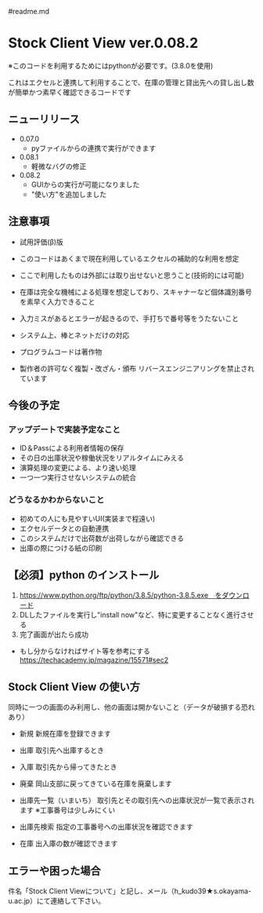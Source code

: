 #readme.md
# Stock Client View ver.0.08.2
※このコードを利用するためにはpythonが必要です。(3.8.0を使用)

これはエクセルと連携して利用することで、在庫の管理と貸出先への貸し出し数が簡単かつ素早く確認できるコードです

## ニューリリース
- 0.07.0
    - pyファイルからの連携で実行ができます
- 0.08.1
    - 軽微なバグの修正
- 0.08.2
    - GUIからの実行が可能になりました
    - "使い方"を追加しました

## 注意事項
- 試用評価(β)版
- このコードはあくまで現在利用しているエクセルの補助的な利用を想定

- ここで利用したものは外部には取り出せないと思うこと(技術的には可能)

- 在庫は完全な機械による処理を想定しており、スキャナーなど個体識別番号を素早く入力できること

- 入力ミスがあるとエラーが起きるので、手打ちで番号等をうたないこと
- システム上、棒とネットだけの対応


- プログラムコードは著作物

- 製作者の許可なく複製・改ざん・頒布
リバースエンジニアリングを禁止されています




## 今後の予定
### アップデートで実装予定なこと
- ID＆Passによる利用者情報の保存
- その日の出庫状況や稼働状況をリアルタイムにみえる
- 演算処理の変更による、より速い処理
- 一つ一つ実行させないシステムの統合
### どうなるかわからないこと
- 初めての人にも見やすいUI(実装まで程遠い)
- エクセルデータとの自動連携
- このシステムだけで出荷数が出荷しながら確認できる
- 出庫の際につける紙の印刷




## 【必須】python のインストール
1. https://www.python.org/ftp/python/3.8.5/python-3.8.5.exe　をダウンロード
2. DLしたファイルを実行し"install now"など、特に変更することなく進行させる
3. 完了画面が出たら成功

- もし分からなければサイト等を参考にする　https://techacademy.jp/magazine/15571#sec2

## Stock Client View の使い方


同時に一つの画面のみ利用し、他の画面は開かないこと（データが破損する恐れあり）

- 新規
新規在庫を登録できます

-  出庫
取引先へ出庫するとき

- 入庫
取引先から帰ってきたとき

- 廃棄
岡山支部に戻ってきている在庫を廃棄します

- 出庫先一覧（いまいち）
取引先とその取引先への出庫状況が一覧で表示されます
※工事番号は少しみにくい

- 出庫先検索
指定の工事番号への出庫状況を確認できます

- 在庫
出入庫の数が確認できます

## エラーや困った場合
件名「Stock Client Viewについて」と記し、メール（h_kudo39★s.okayama-u.ac.jp）にて連絡して下さい。
